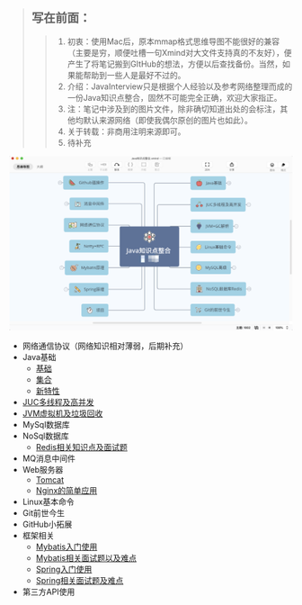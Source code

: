 > ## 写在前面：
>
> > 1. 初衷：使用Mac后，原本mmap格式思维导图不能很好的兼容（主要是穷，顺便吐槽一句Xmind对大文件支持真的不友好），便产生了将笔记搬到GItHub的想法，方便以后查找备份。当然，如果能帮助到一些人是最好不过的。
> > 2. 介绍：JavaInterview只是根据个人经验以及参考网络整理而成的一份Java知识点整合，固然不可能完全正确，欢迎大家指正。
> > 3. 注：笔记中涉及到的图片文件，除非确切知道出处的会标注，其他均默认来源网络（即使我偶尔原创的图片也如此）。
> > 4. 关于转载：非商用注明来源即可。
> > 5. 待补充

![Image](./pictures/home/思维导图总览截图.png)

- 网络通信协议（网络知识相对薄弱，后期补充）
- Java基础
  - [基础](https://github.com/nanhuaijin/JavaInterview/blob/master/docs/basis/Java基础.md)
  - [集合](https://github.com/nanhuaijin/JavaInterview/blob/master/docs/basis/Java集合.md)
  - [新特性](https://github.com/nanhuaijin/JavaInterview/blob/master/docs/basis/Java8新特性.md)
- [JUC多线程及高并发](https://github.com/nanhuaijin/JavaInterview/blob/master/docs/juc/JUC高并发.md)
- [JVM虚拟机及垃圾回收](https://github.com/nanhuaijin/JavaInterview/blob/master/docs/jvm/JVM.md)
- MySql数据库
- NoSql数据库
  - [Redis相关知识点及面试题](https://github.com/nanhuaijin/JavaInterview/blob/master/docs/nosql/redis/Redis.md)
- MQ消息中间件
- Web服务器
  - [Tomcat]()
  - [Nginx的简单应用](https://github.com/nanhuaijin/JavaInterview/blob/master/docs/web/Nginx.md)
- Linux基本命令
- Git前世今生
- GitHub小拓展
- 框架相关
  - [Mybatis入门使用](https://github.com/nanhuaijin/JavaInterview/blob/master/docs/frame/Mybatis基础.md)
  - [Mybatis相关面试题以及难点](https://github.com/nanhuaijin/JavaInterview/blob/master/docs/frame/Mybatis面试.md)
  - [Spring入门使用](https://github.com/nanhuaijin/JavaInterview/blob/master/docs/frame/Spring基础.md)
  - [Spring相关面试题及难点](https://github.com/nanhuaijin/JavaInterview/blob/master/docs/frame/Spring面试.md)
- 第三方API使用

